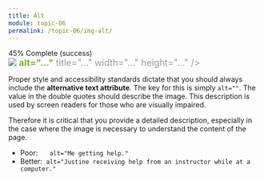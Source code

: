 ```yaml
---
title: Alt
module: topic-06
permalink: /topic-06/img-alt/
---
```


<div class="divider-heading"></div>


<div class="panel panel-success">
  <div class="progress" style="margin-bottom: 0; border-bottom-left-radius: 0; border-bottom-right-radius: 0;">
    <div class="progress-bar progress-bar-success progress-bar-striped" role="progressbar" aria-valuenow="45" aria-valuemin="0" aria-valuemax="100" style="width: 45%">
      <span class="sr-only">45% Complete (success)</span>
    </div>
  </div>
  <div class="panel-body">
    <p style="font-size: large; margin: 0;"><span style="color: #999"><img src="#"</span> <span style="color: #79AF33; font-weight: bold;">alt="..."</span> <span style="color: #999">title="..." width="..." height="..." /></span></p>
  </div>
</div>


Proper style and accessibility standards dictate that you should always include the **alternative text attribute**. The key for this is simply `alt=""`. The value in the double quotes should describe the image. This description is used by screen readers for those who are visually impaired.

Therefore it is critical that you provide a detailed description, especially in the case where the image is necessary to understand the content of the page.

- Poor: &nbsp;&nbsp;&nbsp;&nbsp;&nbsp;`alt="Me getting help."`
- Better: &nbsp;`alt="Justine receiving help from an instructor while at a computer."`
